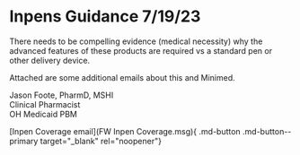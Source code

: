 # Inpens Guidance 7/19/23

There needs to be compelling evidence (medical necessity) why the advanced features of these products are required vs a standard pen or other delivery device.

Attached are some additional emails about this and Minimed.

Jason Foote, PharmD, MSHI </br>
Clinical Pharmacist </br>
OH Medicaid PBM


[Inpen Coverage email](FW Inpen Coverage.msg){ .md-button .md-button--primary target="_blank" rel="noopener"}
